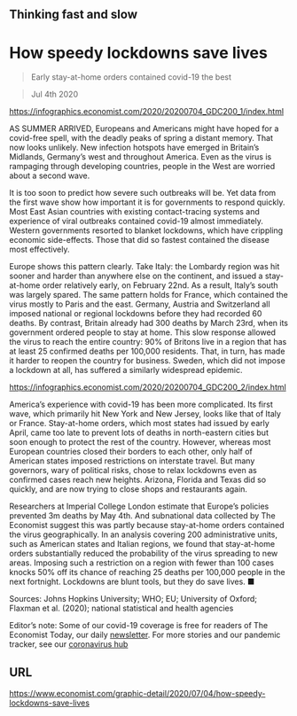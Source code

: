 ## Thinking fast and slow

# How speedy lockdowns save lives

> Early stay-at-home orders contained covid-19 the best

> Jul 4th 2020



https://infographics.economist.com/2020/20200704_GDC200_1/index.html

AS SUMMER ARRIVED, Europeans and Americans might have hoped for a covid-free spell, with the deadly peaks of spring a distant memory. That now looks unlikely. New infection hotspots have emerged in Britain’s Midlands, Germany’s west and throughout America. Even as the virus is rampaging through developing countries, people in the West are worried about a second wave.

It is too soon to predict how severe such outbreaks will be. Yet data from the first wave show how important it is for governments to respond quickly. Most East Asian countries with existing contact-tracing systems and experience of viral outbreaks contained covid-19 almost immediately. Western governments resorted to blanket lockdowns, which have crippling economic side-effects. Those that did so fastest contained the disease most effectively.

Europe shows this pattern clearly. Take Italy: the Lombardy region was hit sooner and harder than anywhere else on the continent, and issued a stay-at-home order relatively early, on February 22nd. As a result, Italy’s south was largely spared. The same pattern holds for France, which contained the virus mostly to Paris and the east. Germany, Austria and Switzerland all imposed national or regional lockdowns before they had recorded 60 deaths. By contrast, Britain already had 300 deaths by March 23rd, when its government ordered people to stay at home. This slow response allowed the virus to reach the entire country: 90% of Britons live in a region that has at least 25 confirmed deaths per 100,000 residents. That, in turn, has made it harder to reopen the country for business. Sweden, which did not impose a lockdown at all, has suffered a similarly widespread epidemic.



https://infographics.economist.com/2020/20200704_GDC200_2/index.html

America’s experience with covid-19 has been more complicated. Its first wave, which primarily hit New York and New Jersey, looks like that of Italy or France. Stay-at-home orders, which most states had issued by early April, came too late to prevent lots of deaths in north-eastern cities but soon enough to protect the rest of the country. However, whereas most European countries closed their borders to each other, only half of American states imposed restrictions on interstate travel. But many governors, wary of political risks, chose to relax lockdowns even as confirmed cases reach new heights. Arizona, Florida and Texas did so quickly, and are now trying to close shops and restaurants again.

Researchers at Imperial College London estimate that Europe’s policies prevented 3m deaths by May 4th. And subnational data collected by The Economist suggest this was partly because stay-at-home orders contained the virus geographically. In an analysis covering 200 administrative units, such as American states and Italian regions, we found that stay-at-home orders substantially reduced the probability of the virus spreading to new areas. Imposing such a restriction on a region with fewer than 100 cases knocks 50% off its chance of reaching 25 deaths per 100,000 people in the next fortnight. Lockdowns are blunt tools, but they do save lives. ■

Sources: Johns Hopkins University; WHO; EU; University of Oxford; Flaxman et al. (2020); national statistical and health agencies



Editor’s note: Some of our covid-19 coverage is free for readers of The Economist Today, our daily [newsletter](https://www.economist.com/https://my.economist.com/user#newsletter). For more stories and our pandemic tracker, see our [coronavirus hub](https://www.economist.com//news/2020/03/11/the-economists-coverage-of-the-coronavirus)



## URL

https://www.economist.com/graphic-detail/2020/07/04/how-speedy-lockdowns-save-lives
